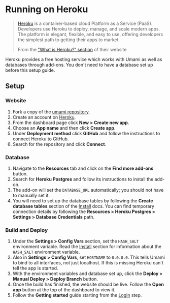 # Running on Heroku

> [Heroku](https://www.heroku.com/) is a container-based cloud Platform as a Service (PaaS). Developers use Heroku to deploy, manage, and scale modern apps. The platform is elegant, flexible, and easy to use, offering developers the simplest path to getting their apps to market.
>
> From the ["What is Heroku?" section](https://www.heroku.com/about) of their website

Heroku provides a free hosting service which works with Umami as well as databases through add-ons.
You don't need to have a database set up before this setup guide.

## Setup

### Website

1. Fork a copy of the [umami repository](https://github.com/mikecao/umami).
1. Create an account on [Heroku](https://heroku.com/).
1. From the dashboard page click **New > Create new app**.
1. Choose an **App name** and then click **Create app**.
1. Under **Deployment method** click **GitHub** and follow the instructions to connect Heroku to GitHub.
1. Search for the repository and click **Connect**.

### Database

1. Navigate to the **Resources** tab and click on the **Find more add-ons** button.
1. Search for **Heroku Postgres** and follow its instructions to install the add-on.
1. The add-on will set the `DATABASE_URL` automatically; you should not have to manually set it.
1. You will need to set up the database tables by following the **Create database tables** section of the [Install](/docs/install) docs. You can find temporary connection details by following the **Resources > Heroku Postgres > Settings > Database Credentials** path.

### Build and Deploy

1. Under the **Settings > Config Vars** section, set the `HASH_SALT` environment variable. Read the [Install](/docs/install) section for information about the `HASH_SALT` environment variable.
1. Also in **Settings > Config Vars**, set `HOSTNAME` to `0.0.0.0`. This tells Umami to bind to all interfaces, not just localhost. If this is missing Heroku can't tell the app is started.
1. With the environment variables and database set up, click the **Deploy > Manual Deploy > Deploy Branch** button.
1. Once the build has finished, the website should be live. Follow the **Open app** button at the top of the dashboard to view it.
1. Follow the **Getting started** guide starting from the [Login](/docs/login) step.
